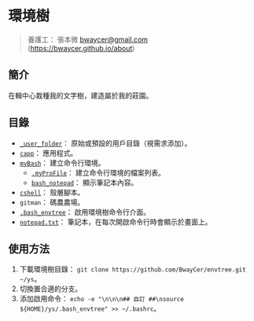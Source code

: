 環境樹
=======


> 養護工： 張本微 <bwaycer@gmail.com> (https://bwaycer.github.io/about)



## 簡介


在輯中心栽種我的文字樹，建造屬於我的莊園。



## 目錄


* [`_user_folder`](./_user_folder)： 原始或預設的用戶目錄（視需求添加）。
* [`capp`](./capp)： 應用程式。
* [`myBash`](./myBash)： 建立命令行環境。
  * [`.myProFile`](./myBash/.myProFile)： 建立命令行環境的檔案列表。
  * [`bash_notepad`](./myBash/bash_notepad)： 顯示筆記本內容。
* [`cshell`](./cshell)： 殼層腳本。
* `gitman`： 碼農農場。
* [`.bash_envtree`](./.bash_envtree)： 啟用環境樹命令行介面。
* [`notepad.txt`](./notepad.txt)： 筆記本，在每次開啟命令行時會顯示於畫面上。



## 使用方法


1. 下載環境樹目錄： `git clone https://github.com/BwayCer/envtree.git ~/ys`。
2. 切換置合適的分支。
3. 添加啟用命令： `echo -e "\n\n\n## 自訂 ##\nsource ${HOME}/ys/.bash_envtree" >> ~/.bashrc`。

